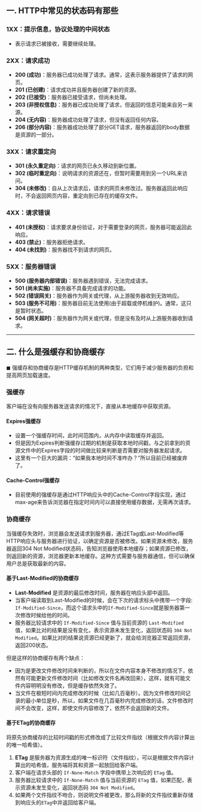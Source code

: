 ## 一. HTTP中常见的状态码有那些

### 1XX：提示信息，协议处理的中间状态
- 表示请求已被接收，需要继续处理。

### 2XX：请求成功
- **200 (成功)**：服务器已成功处理了请求。通常，这表示服务器提供了请求的网页。
- **201 (已创建)**：请求成功并且服务器创建了新的资源。
- **202 (已接受)**：服务器已接受请求，但尚未处理。
- **203 (非授权信息)**：服务器已成功处理了请求，但返回的信息可能来自另一来源。
- **204 (无内容)**：服务器成功处理了请求，但没有返回任何内容。
- **206 (部分内容)**：服务器成功处理了部分GET请求，服务器返回的body数据是资源的一部分。

### 3XX：请求重定向
- **301 (永久重定向)**：请求的网页已永久移动到新位置。
- **302 (临时重定向)**：说明请求的资源还在，但暂时需要用到另一个URL来访问。
- **304 (未修改)**：自从上次请求后，请求的网页未修改过。服务器返回此响应时，不会返回网页内容，重定向到已存在的缓存文件。

### 4XX：请求错误
- **401 (未授权)**：请求要求身份验证，对于需要登录的网页，服务器可能返回此响应。
- **403 (禁止)**：服务器拒绝请求。
- **404 (未找到)**：服务器找不到请求的网页。

### 5XX：服务器错误
- **500 (服务器内部错误)**：服务器遇到错误，无法完成请求。
- **501 (尚未实施)**：服务器不具备完成请求的功能。
- **502 (错误网关)**：服务器作为网关或代理，从上游服务器收到无效响应。
- **503 (服务不可用)**：服务器目前无法使用(由于超载或停机维护)。通常，这只是暂时状态。
- **504 (网关超时)**：服务器作为网关或代理，但是没有及时从上游服务器收到请求。

---

## 二. 什么是强缓存和协商缓存

◼ 强缓存和协商缓存是HTTP缓存机制的两种类型，它们用于减少服务器的负担和提高网页加载速度。

### 强缓存
客户端在没有向服务器发送请求的情况下，直接从本地缓存中获取资源。

#### Expires强缓存
- 设置一个强缓存时间，此时间范围内，从内存中读取缓存并返回。
- 但是因为Expires判断强缓存过期的机制是获取本地时间戳，与之前拿到的资源文件中的Expires字段的时间做比较来判断是否需要对服务器发起请求。
- 这里有一个巨大的漏洞：“如果我本地时间不准咋办？”所以目前已经被废弃了。

#### Cache-Control强缓存
- 目前使用的强缓存是通过HTTP响应头中的Cache-Control字段实现，通过max-age来告诉浏览器在指定时间内可以直接使用缓存数据，无需再次请求。

### 协商缓存
当强缓存失效时，浏览器会发送请求到服务器，通过ETag或Last-Modified等HTTP响应头与服务器进行验证，以确定资源是否被修改。如果资源未修改，服务器返回304 Not Modified状态码，告知浏览器使用本地缓存；如果资源已修改，则返回新的资源，浏览器更新本地缓存。这种方式需要与服务器通信，但可以确保用户总是获取最新的内容。

#### 基于Last-Modified的协商缓存
- **Last-Modified** 是资源的最后修改时间，服务器在响应头部中返回。
- 当客户端读取到Last-Modified的时候，会在下次的请求标头中携带一个字段: `If-Modified-Since`，而这个请求头中的`If-Modified-Since`就是服务器第一次修改时候给他的时间。
- 服务器比较请求中的 `If-Modified-Since` 值与当前资源的 `Last-Modified` 值，如果比对的结果是没有变化，表示资源未发生变化，返回状态码 `304 Not Modified`。如果比对的结果说资源已经更新了，就会给浏览器正常返回资源，返回200状态。

但是这样的协商缓存有两个缺点：
- 因为是更改文件修改时间来判断的，所以在文件内容本身不修改的情况下，依然有可能更新文件修改时间（比如修改文件名再改回来），这样，就有可能文件内容明明没有修改，但是缓存依然失效了。
- 当文件在极短时间内完成修改的时候（比如几百毫秒）。因为文件修改时间记录的最小单位是秒，所以，如果文件在几百毫秒内完成修改的话，文件修改时间不会改变，这样，即使文件内容修改了，依然不会返回新的文件。

#### 基于ETag的协商缓存
将原先协商缓存的比较时间戳的形式修改成了比较文件指纹（根据文件内容计算出的唯一哈希值）。
1. **ETag** 是服务器为资源生成的唯一标识符（文件指纹），可以是根据文件内容计算出的哈希值，服务端将其和资源一起放回给客户端。
2. 客户端在请求头部的 `If-None-Match` 字段中携带上次响应的 `ETag` 值。
3. 服务器比较请求中的 `If-None-Match` 值与当前资源的 `ETag` 值，如果匹配，表示资源未发生变化，返回状态码 `304 Not Modified`。
4. 如果两个文件指纹不吻合，则说明文件被更改，那么将新的文件指纹重新存储到响应头的`ETag`中并返回给客户端。
